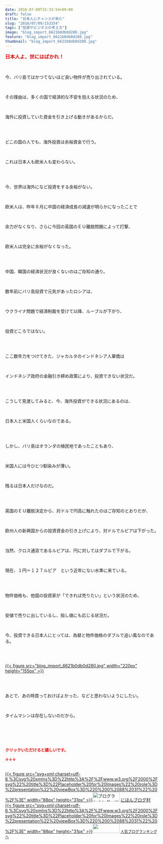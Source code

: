 ```yaml
---
date: 2016-07-09T15:33:54+09:00
draft: false
title: "日本人にチャンスが来た"
slug: "2016/07/09/153354"
tags: ["投資やビジネスの考え方"]
image: "blog_import_6621b0db0d280.jpg"
feature: "blog_import_6621b0db0d280.jpg"
thumbnail: "blog_import_6621b0db0d280.jpg"
---
```

<p><font color="#ff0000" size="3"><strong>日本人よ、世にはばかれ！</strong></font></p><br/><p>今、バリ島ではかつてないほど良い物件が売り出されている。<br/></p><br/><p>その理由は、多くの国で経済的な不安を抱える状況のため、<br/></p><br/><p>海外に投資していた資金を引き上げる動きがあるからだ。<br/></p><br/><br/><p>どこの国の人でも、海外投資は余裕資金で行う。<br/></p><br/><p>これは日本人も欧米人も変わらない。</p><br/><br/><p>今、世界は海外になど投資をする余裕がない。<br/></p><br/><p>欧米人は、昨年８月に中国の経済成長の減速が明らかになったことで<br/></p><br/><p>余力がなくなり、さらに今回の英国のＥＵ離脱問題によって打撃、<br/></p><br/><p>欧米人は完全に余裕がなくなった。</p><br/><br/><p>中国、韓国の経済状況が良くないのはご存知の通り。<br/></p><br/><p>数年前にバリ島投資で元気があったロシアは、<br/></p><br/><p>ウクライナ問題で経済制裁を受けて以降、ルーブルが下がり、<br/></p><br/><p>投資どころではない。</p><br/><br/><p>ここ数年力をつけてきた、ジャカルタのインドネシア人華僑は<br/></p><br/><p>インドネシア政府の金融引き締め政策により、投資できない状況だ。</p><br/><br/><p>こうして見渡してみると、今、海外投資ができる状況にあるのは、<br/></p><br/><p>日本人と米国人くらいなのである。</p><br/><br/><p>しかし、バリ島はオランダの植民地であったこともあり、<br/></p><br/><p>米国人には今ひとつ馴染みが薄い。</p><br/><p>残るは日本人だけなのだ。</p><br/><br/><p>英国のＥＵ離脱決定から、対ドルで円高に触れたのはご存知のとおりだが、<br/></p><br/><p>欧州人の新興国からの投資資金の引き上げにより、対ドルでルピアは下がった。<br/></p><br/><p>当然、クロス通貨であるルピアは、円に対してはダブルで下がる。<br/></p><br/><p>現在、１円＝１２７ルピア　という近年にない水準に来ている。</p><br/><br/><p>物件価格も、他国の投資家が「できれば売りたい」という状況のため、</p><br/><p>安値で売りに出しているし、指し値にも応じる状況だ。</p><br/><p>今、投資できる日本人にとっては、為替と物件価格のダブルで追い風なのである。</p><br/><p><br/><a href="blog_import_6621b0dc4a6b5.jpg">{{< figure src="blog_import_6621b0db0d280.jpg" width="220px" height="155px" >}}</a> <br/></p><br/><br/><p>あとで、あの時買っておけばよかった、などと思わないようにしたい。<br/></p><br/><p>タイムマシンは存在しないのだから。</p><br/><p><br/><br/></p><p><font color="#ff0000" size="2"><strong>クリックいただけると嬉しいです。<br/></strong></font></p><p><font color="#ff0000" size="2"><strong>↓↓↓</strong></font></p><p><br/><a href="http://www.blogmura.com/ranking.html" target="_blank">{{< figure src="svg+xml;charset=utf-8,%3Csvg%20xmlns%3D%22http%3A%2F%2Fwww.w3.org%2F2000%2Fsvg%22%20title%3D%22Placeholder%20for%20Images%22%20role%3D%22presentation%22%20viewBox%3D%220%200%2088%2031%22%20%2F%3E" width="88px" height="31px" >}}<noscript><img border="0" alt="ブログランキング・にほんブログ村へ" src="https://img-proxy.blog-video.jp/images?url=http%3A%2F%2Fwww.blogmura.com%2Fimg%2Fwww88_31.gif" width="88" height="31"></noscript></a> <a href="http://www.blogmura.com/ranking.html" target="_blank">にほんブログ村</a> <br/><a title="人気ブログランキングへ" href="link.php?1804582">{{< figure src="svg+xml;charset=utf-8,%3Csvg%20xmlns%3D%22http%3A%2F%2Fwww.w3.org%2F2000%2Fsvg%22%20title%3D%22Placeholder%20for%20Images%22%20role%3D%22presentation%22%20viewBox%3D%220%200%2088%2031%22%20%2F%3E" width="88px" height="31px" >}}<noscript><img border="0" src="https://blog.with2.net/img/banner/banner_22.gif" width="88" height="31"></noscript></a> <a style="FONT-SIZE: 12px" href="link.php?1804582">人気ブログランキングへ</a> </p>

